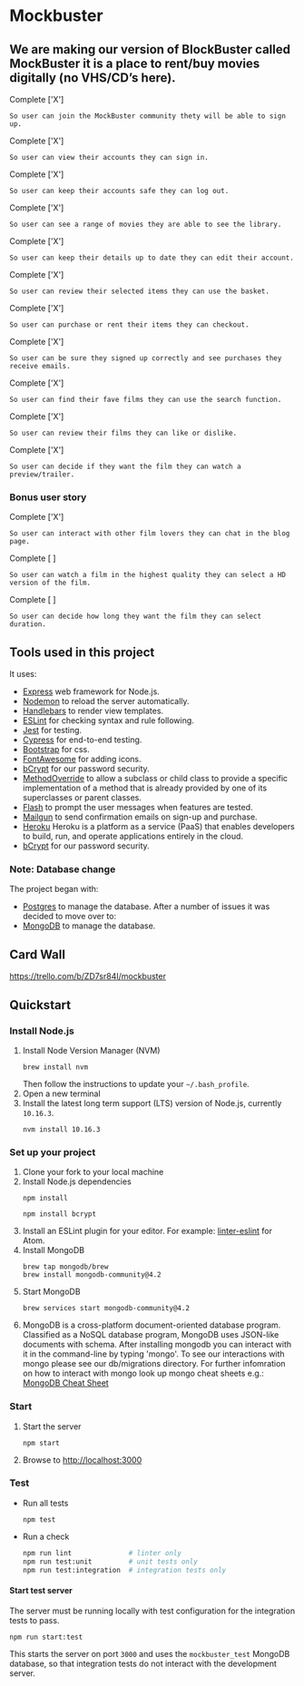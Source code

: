 # Mockbuster
## We are making our version of BlockBuster called MockBuster it is a place to rent/buy movies digitally (no VHS/CD’s here).
Complete ['X']
```
So user can join the MockBuster community thety will be able to sign up.
```
Complete ['X']
```
So user can view their accounts they can sign in.
```
Complete ['X']
```
So user can keep their accounts safe they can log out.
```
Complete ['X']
```
So user can see a range of movies they are able to see the library.
```
Complete ['X']
```
So user can keep their details up to date they can edit their account.
```
Complete ['X']
```
So user can review their selected items they can use the basket.
```
Complete ['X']
```
So user can purchase or rent their items they can checkout.
```
Complete ['X']
```
So user can be sure they signed up correctly and see purchases they receive emails.
```
Complete ['X']
```
So user can find their fave films they can use the search function.
```
Complete ['X']
```
So user can review their films they can like or dislike.
```
Complete ['X']
```
So user can decide if they want the film they can watch a preview/trailer.
```
### Bonus user story
Complete ['X']
```
So user can interact with other film lovers they can chat in the blog page.
```
Complete [ ]
```
So user can watch a film in the highest quality they can select a HD version of the film.
```
Complete [ ]
```
So user can decide how long they want the film they can select duration.
```
## Tools used in this project
It uses:
- [Express](https://expressjs.com/) web framework for Node.js.
- [Nodemon](https://nodemon.io/) to reload the server automatically.
- [Handlebars](https://handlebarsjs.com/) to render view templates.
- [ESLint](https://eslint.org) for checking syntax and rule following.
- [Jest](https://jestjs.io/) for testing.
- [Cypress](https://www.cypress.io/) for end-to-end testing.
- [Bootstrap](https://getbootstrap.com) for css.
- [FontAwesome](https://fontawesome.com) for adding icons.
- [bCrypt](https://www.npmjs.com/package/bcrypt) for our password security.
- [MethodOverride](https://www.npmjs.com/package/method-override) to allow a subclass or child class to provide a specific implementation of a method that is already provided by one of its superclasses or parent classes.
- [Flash](https://www.npmjs.com/package/express-flash-messages) to prompt the user messages when features are tested.
- [Mailgun](https://www.mailgun.com/) to send confirmation emails on sign-up and purchase.
- [Heroku](https://signup.heroku.com/) Heroku is a platform as a service (PaaS) that enables developers to build, run, and operate applications entirely in the cloud.
- [bCrypt](https://www.npmjs.com/package/bcrypt) for our password security.
### Note: Database change
The project began with:
- [Postgres](https://www.postgresql.org/) to manage the database.
After a number of issues it was decided to move over to:
- [MongoDB](https://www.mongodb.com/) to manage the database.
## Card Wall
https://trello.com/b/ZD7sr84I/mockbuster
## Quickstart
### Install Node.js
1. Install Node Version Manager (NVM)
    ```
    brew install nvm
    ```
    Then follow the instructions to update your `~/.bash_profile`.
1. Open a new terminal
1. Install the latest long term support (LTS) version of Node.js, currently `10.16.3`.
    ```
    nvm install 10.16.3
    ```
### Set up your project
1. Clone your fork to your local machine
1. Install Node.js dependencies
    ```
    npm install
    ```
    ```
    npm install bcrypt
    ```
1. Install an ESLint plugin for your editor. For example: [linter-eslint](https://github.com/AtomLinter/linter-eslint) for Atom.
1. Install MongoDB
    ```
    brew tap mongodb/brew
    brew install mongodb-community@4.2
    ```
1. Start MongoDB
    ```
    brew services start mongodb-community@4.2
    ```
1. MongoDB is a cross-platform document-oriented database program. Classified as a NoSQL database program, MongoDB uses JSON-like documents with schema. After installing mongodb you can interact with it in the command-line by typing 'mongo'.
To see our interactions with mongo please see our db/migrations directory.
For further infomration on how to interact with mongo look up mongo cheat sheets e.g.:
[MongoDB Cheat Sheet](https://blog.codecentric.de/files/2012/12/MongoDB-CheatSheet-v1_0.pdf)
### Start
1. Start the server
    ```
    npm start
    ```
1. Browse to [http://localhost:3000](http://localhost:3000)
### Test
* Run all tests
    ```
    npm test
    ```
* Run a check
    ```bash
    npm run lint              # linter only
    npm run test:unit         # unit tests only
    npm run test:integration  # integration tests only
    ```
#### Start test server
The server must be running locally with test configuration for the
integration tests to pass.
```
npm run start:test
```
This starts the server on port `3000` and uses the `mockbuster_test` MongoDB database,
so that integration tests do not interact with the development server.
